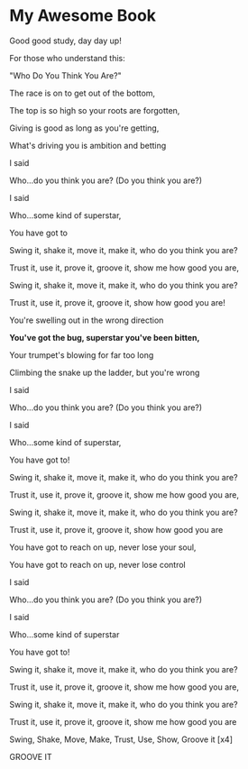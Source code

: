 # My Awesome Book

Good good study, day day up!

For those who understand this:



"Who Do You Think You Are?"



The race is on to get out of the bottom,

The top is so high so your roots are forgotten,

Giving is good as long as you're getting,

What's driving you is ambition and betting



I said

Who...do you think you are? \(Do you think you are?\)

I said

Who...some kind of superstar,



You have got to



Swing it, shake it, move it, make it, who do you think you are?

Trust it, use it, prove it, groove it, show me how good you are,

Swing it, shake it, move it, make it, who do you think you are?

Trust it, use it, prove it, groove it, show how good you are!



You're swelling out in the wrong direction

**You've got the bug, superstar you've been bitten,**

Your trumpet's blowing for far too long

Climbing the snake up the ladder, but you're wrong



I said

Who...do you think you are? \(Do you think you are?\)

I said

Who...some kind of superstar,



You have got to!



Swing it, shake it, move it, make it, who do you think you are?

Trust it, use it, prove it, groove it, show me how good you are,

Swing it, shake it, move it, make it, who do you think you are?

Trust it, use it, prove it, groove it, show how good you are



You have got to reach on up, never lose your soul,

You have got to reach on up, never lose control



I said

Who...do you think you are? \(Do you think you are?\)

I said

Who...some kind of superstar



You have got to!



Swing it, shake it, move it, make it, who do you think you are?

Trust it, use it, prove it, groove it, show me how good you are,

Swing it, shake it, move it, make it, who do you think you are?

Trust it, use it, prove it, groove it, show me how good you are



Swing, Shake, Move, Make, Trust, Use, Show, Groove it \[x4\]



GROOVE IT



